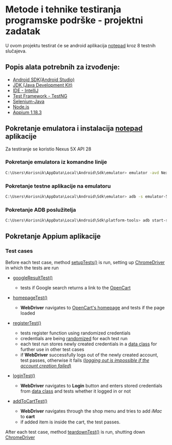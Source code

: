 # Metode i tehnike testiranja programske podrške - projektni zadatak 


U ovom projektu testirat će se android aplikacija [notepad](https://apkpure.com/notepad/com.splendapps.adler) kroz 8 testnih slučajeva.

## Popis alata potrebnih za izvođenje:

- [Android SDK(Android Studio)](https://developer.android.com/studio)
- [JDK (Java Development Kit)](https://www.guru99.com/install-java.html)
- [IDE - IntelliJ](https://www.jetbrains.com/idea/download/#section=windows)
- [Test Framework - TestNG](https://mvnrepository.com/artifact/org.testng/testng)
- [Selenium-Java](https://mvnrepository.com/artifact/org.seleniumhq.selenium/selenium-java)
- [Node.js](https://nodejs.org/en/download/)
- [Appium 1.18.3](https://github.com/appium/appium-desktop/releases/tag/v1.18.3)


## Pokretanje emulatora i instalacija [notepad](https://apkpure.com/notepad/com.splendapps.adler) aplikacije

Za testiranje se koristio Nexus 5X API 28

### Pokretanje emulatora iz komandne linije

```bash
C:\Users\Korisnik\AppData\Local\Android\Sdk\emulator> emulator -avd Nexus_5X_API_28
```
### Pokretanje testne aplikacije na emulatoru
```bash
C:\Users\Korisnik\AppData\Local\Android\Sdk\emulator> adb -s emulator-5554 install <putanja do aplikacije>\Notepad_v2.12_apkpure.com.apk
```
### Pokretanje ADB poslužitelja 
```bash
C:\Users\Korisnik\AppData\Local\Android\Sdk\platform-tools> adb start-server
```

## Pokretanje Appium aplikacije







### Test cases
Before each test case, method [setupTests()](https://github.com/mislavkostic/MTTPP_projekt/blob/c20cba0dbb06a457a8ae9a2224b192f5c54ef26d/src/main/java/SeleniumTests.java#L16) is run, setting up [ChromeDriver](https://chromedriver.chromium.org/) in which the tests are run

- [googleResultTest()](https://github.com/mislavkostic/MTTPP_projekt/blob/c20cba0dbb06a457a8ae9a2224b192f5c54ef26d/src/main/java/SeleniumTests.java#L26)
    - tests if Google search returns a link to the [OpenCart](https://demo.opencart.com/)

- [homepageTest()](https://github.com/mislavkostic/MTTPP_projekt/blob/c20cba0dbb06a457a8ae9a2224b192f5c54ef26d/src/main/java/SeleniumTests.java#L38)
    - **WebDriver** navigates to [OpenCart's homepage](https://demo.opencart.com/) and tests if the page loaded

- [registerTest()](https://github.com/mislavkostic/MTTPP_projekt/blob/c20cba0dbb06a457a8ae9a2224b192f5c54ef26d/src/main/java/SeleniumTests.java#L49)
    - tests register function using randomized credentials
    - credentials are being [randomized](https://github.com/mislavkostic/MTTPP_projekt/blob/c20cba0dbb06a457a8ae9a2224b192f5c54ef26d/src/main/java/EmailGenerator.java#L16) for each test run
    - each test run stores newly created credentials in a [data class](https://github.com/mislavkostic/MTTPP_projekt/blob/master/src/main/java/Persona.java) for further use in other test cases
    - if **WebDriver** successfully logs out of the newly created account, test passes, otherwise it fails <u>(*logging out is impossible if the  account creation failed*)</u>

- [loginTest()](https://github.com/mislavkostic/MTTPP_projekt/blob/c20cba0dbb06a457a8ae9a2224b192f5c54ef26d/src/main/java/SeleniumTests.java#L73)
    - **WebDriver** navigates to **Login** button and enters stored credentials from [data class](https://github.com/mislavkostic/MTTPP_projekt/blob/master/src/main/java/Persona.java) and tests whether it logged in or not

- [addToCartTest()](https://github.com/mislavkostic/MTTPP_projekt/blob/c20cba0dbb06a457a8ae9a2224b192f5c54ef26d/src/main/java/SeleniumTests.java#L91)
    - **WebDriver** navigates through the shop menu and tries to add *iMac* to **cart**
    - if added item is inside the cart, the test passes.

After each test case, method [teardownTest()](https://github.com/mislavkostic/MTTPP_projekt/blob/c20cba0dbb06a457a8ae9a2224b192f5c54ef26d/src/main/java/SeleniumTests.java#L114) is run, shutting down [ChromeDriver](https://chromedriver.chromium.org/)
